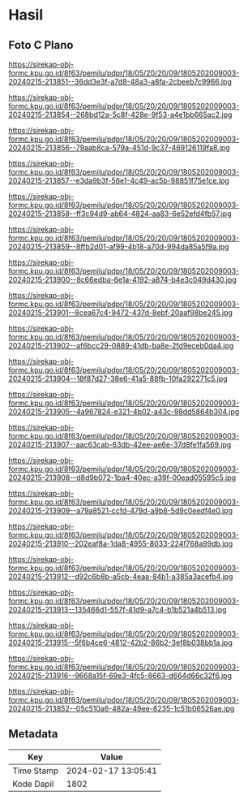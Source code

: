 # Hasil

## Foto C Plano

https://sirekap-obj-formc.kpu.go.id/8f63/pemilu/pdpr/18/05/20/20/09/1805202009003-20240215-213851--36dd3e3f-a7d8-48a3-a8fa-2cbeeb7c9966.jpg

https://sirekap-obj-formc.kpu.go.id/8f63/pemilu/pdpr/18/05/20/20/09/1805202009003-20240215-213854--268bd12a-5c8f-428e-9f53-a4e1bb665ac2.jpg

https://sirekap-obj-formc.kpu.go.id/8f63/pemilu/pdpr/18/05/20/20/09/1805202009003-20240215-213856--79aab8ca-579a-451d-9c37-469126119fa8.jpg

https://sirekap-obj-formc.kpu.go.id/8f63/pemilu/pdpr/18/05/20/20/09/1805202009003-20240215-213857--e3da9b3f-56e1-4c49-ac5b-98851f75e1ce.jpg

https://sirekap-obj-formc.kpu.go.id/8f63/pemilu/pdpr/18/05/20/20/09/1805202009003-20240215-213858--ff3c94d9-ab64-4824-aa83-6e52efd4fb57.jpg

https://sirekap-obj-formc.kpu.go.id/8f63/pemilu/pdpr/18/05/20/20/09/1805202009003-20240215-213859--8ffb2d01-af99-4b18-a70d-994da85a5f9a.jpg

https://sirekap-obj-formc.kpu.go.id/8f63/pemilu/pdpr/18/05/20/20/09/1805202009003-20240215-213900--8c66edba-6e1a-4192-a874-b4e3c049d430.jpg

https://sirekap-obj-formc.kpu.go.id/8f63/pemilu/pdpr/18/05/20/20/09/1805202009003-20240215-213901--8cea67c4-9472-437d-8ebf-20aaf98be245.jpg

https://sirekap-obj-formc.kpu.go.id/8f63/pemilu/pdpr/18/05/20/20/09/1805202009003-20240215-213902--af6bcc29-0889-41db-ba8e-2fd9eceb0da4.jpg

https://sirekap-obj-formc.kpu.go.id/8f63/pemilu/pdpr/18/05/20/20/09/1805202009003-20240215-213904--18f87d27-38e6-41a5-88fb-10fa292271c5.jpg

https://sirekap-obj-formc.kpu.go.id/8f63/pemilu/pdpr/18/05/20/20/09/1805202009003-20240215-213905--4a967824-e321-4b02-a43c-98dd5864b304.jpg

https://sirekap-obj-formc.kpu.go.id/8f63/pemilu/pdpr/18/05/20/20/09/1805202009003-20240215-213907--aac63cab-63db-42ee-ae6e-37d8fe1fa569.jpg

https://sirekap-obj-formc.kpu.go.id/8f63/pemilu/pdpr/18/05/20/20/09/1805202009003-20240215-213908--d8d9b072-1ba4-40ec-a39f-00ead05595c5.jpg

https://sirekap-obj-formc.kpu.go.id/8f63/pemilu/pdpr/18/05/20/20/09/1805202009003-20240215-213909--a79a8521-ccfd-479d-a9b8-5d9c0eedf4e0.jpg

https://sirekap-obj-formc.kpu.go.id/8f63/pemilu/pdpr/18/05/20/20/09/1805202009003-20240215-213910--202eaf8a-1da8-4955-8033-224f768a99db.jpg

https://sirekap-obj-formc.kpu.go.id/8f63/pemilu/pdpr/18/05/20/20/09/1805202009003-20240215-213912--d92c6b8b-a5cb-4eaa-84b1-a385a3acefb4.jpg

https://sirekap-obj-formc.kpu.go.id/8f63/pemilu/pdpr/18/05/20/20/09/1805202009003-20240215-213913--135466d1-557f-41d9-a7c4-b1b521a4b513.jpg

https://sirekap-obj-formc.kpu.go.id/8f63/pemilu/pdpr/18/05/20/20/09/1805202009003-20240215-213915--5f6b4ce6-4812-42b2-86b2-3ef8b038bb1a.jpg

https://sirekap-obj-formc.kpu.go.id/8f63/pemilu/pdpr/18/05/20/20/09/1805202009003-20240215-213916--9668a15f-69e3-4fc5-8663-d664d66c32f6.jpg

https://sirekap-obj-formc.kpu.go.id/8f63/pemilu/pdpr/18/05/20/20/09/1805202009003-20240215-213852--05c510a6-482a-49ee-8235-1c51b06526ae.jpg


## Metadata

| Key        | Value               |
| ---------- | ------------------- |
| Time Stamp | 2024-02-17 13:05:41 |
| Kode Dapil | 1802                |



